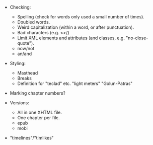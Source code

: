 * Checking:
  - Spelling (check for words only used a small number of times).
  - Doubled words.
  - Weird capitalization (within a word, or after punctuation).
  - Bad characters (e.g. <>/)
  - Limit XML elements and attributes (and classes, e.g. "no-close-quote").
  - now/not
  - an/and
* Styling:
  - Masthead
  - Breaks
  - Definition for "teclad" etc. "light meters" "Golun-Patras"
* Marking chapter numbers?
* Versions:
  - All in one XHTML file.
  - One chapter per file.
  - epub
  - mobi

* "timelines"/"timlikes"